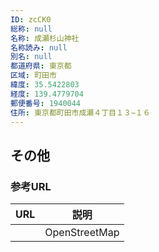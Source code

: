 ```yaml
---
ID: zcCK0
総称: null
名称: 成瀬杉山神社
名称読み: null
別名: null
都道府県: 東京都
区域: 町田市
緯度: 35.5422803
経度: 139.4779704
郵便番号: 1940044
住所: 東京都町田市成瀬４丁目１３−１６
---
```


## その他

### 参考URL

| URL | 説明          |
| --- | ------------- |
|     | OpenStreetMap |
